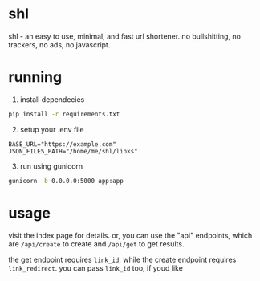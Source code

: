 # shl
shl - an easy to use, minimal, and fast url shortener. no bullshitting, no trackers, no ads, no javascript.

# running
1. install dependecies
```sh
pip install -r requirements.txt
```

2. setup your .env file
```
BASE_URL="https://example.com"
JSON_FILES_PATH="/home/me/shl/links"
```

3. run using gunicorn
```sh
gunicorn -b 0.0.0.0:5000 app:app
```

# usage
visit the index page for details. or, you can use the "api" endpoints, which are `/api/create` to create and `/api/get` to get results.

the get endpoint requires `link_id`, while the create endpoint requires `link_redirect`. you can pass `link_id` too, if youd like

